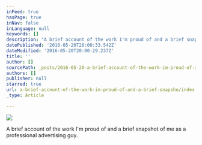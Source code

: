 ```yaml
---
inFeed: true
hasPage: true
inNav: false
inLanguage: null
keywords: []
description: "A brief account of the work I'm proud of and a brief snapshot of me as a professional advertising guy."
datePublished: '2016-05-20T20:00:33.542Z'
dateModified: '2016-05-20T20:00:29.237Z'
title: ''
author: []
sourcePath: _posts/2016-05-20-a-brief-account-of-the-work-im-proud-of-and-a-brief-snapsho.md
authors: []
publisher: null
starred: true
url: a-brief-account-of-the-work-im-proud-of-and-a-brief-snapsho/index.html
_type: Article

---
```

![](https://the-grid-user-content.s3-us-west-2.amazonaws.com/282fb769-817e-44dd-8ccf-cebc5af60538.jpg)

A brief account of the work I'm proud of and a brief snapshot of me as a professional advertising guy.